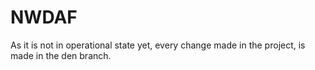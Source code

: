 # NWDAF
As it is not in operational state yet, every change made in the project, is made in the den branch. 
